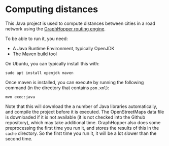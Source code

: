 # Computing distances

This Java project is used to compute distances between cities in a road network using the [GraphHopper routing engine](https://github.com/graphhopper/graphhopper).

To be able to run it, you need:

* A Java Runtime Environment, typically OpenJDK
* The Maven build tool

On Ubuntu, you can typically install this with:

```
sudo apt install openjdk maven
```

Once maven is installed, you can execute by running the following command (in the directory that contains `pom.xml`):

```
mvn exec:java
```

Note that this will download the a number of Java libraries automatically, and compile the project before it is executed. The OpenStreetMaps data file is downloaded if it is not available (it is not checked into the Github repository), which may take additional time. GraphHopper also does some preprocessing the first time you run it, and stores the results of this in the `cache` directory. So the first time you run it, it will be a lot slower than the second time.

